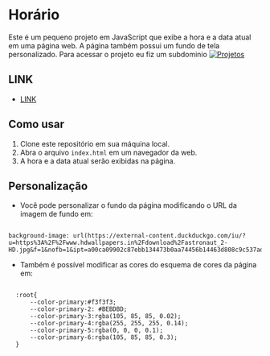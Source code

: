 # Horário
Este é um pequeno projeto em JavaScript que exibe a hora e a data atual em uma página web. A página também possui um fundo de tela personalizado.
Para acessar o projeto eu fiz um subdominio [![Projetos](https://img.shields.io/badge/Horario-red.svg)](https://lovely-selkie-2b8c07.netlify.app/)<br>
## LINK 
 - [LINK](https://clocktoumadev.netlify.app/) <br>

## Como usar
1. Clone este repositório em sua máquina local.
2. Abra o arquivo `index.html` em um navegador da web.
3. A hora e a data atual serão exibidas na página.

## Personalização

- Você pode personalizar o fundo da página modificando o URL da imagem de fundo em:

<pre><code class="css">
background-image: url(https://external-content.duckduckgo.com/iu/?u=https%3A%2F%2Fwww.hdwallpapers.in%2Fdownload%2Fastronaut_2-HD.jpg&f=1&nofb=1&ipt=a00ca09902c87ebb134473b0aa74456b14463d808c9c537ad9cfbb2f9eb2546c&ipo=images);
</code></pre>

- Também é possível modificar as cores do esquema de cores da página em:
<pre><code class="css">
  :root{
      --color-primary:#f3f3f3;
      --color-primary-2: #BEBDBD;
      --color-primary-3:rgba(105, 85, 85, 0.02);
      --color-primary-4:rgba(255, 255, 255, 0.14);
      --color-primary-5:rgba(0, 0, 0, 0.1);
      --color-primary-6:rgba(105, 85, 85, 0.3);
  }
</code></pre>



